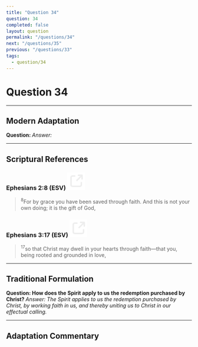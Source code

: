 ```yaml
---
title: "Question 34"
question: 34
completed: false
layout: question
permalink: "/questions/34"
next: "/questions/35"
previous: "/questions/33"
tags:
  - question/34
---
```

# Question 34
---
## Modern Adaptation
<strong>
    Question:
</strong>

<em>
    Answer:
</em>

---
## Scriptural References
### Ephesians 2:8 (ESV) <a href="https://biblegateway.com/passage/?search=Ephesians+2%3A8&version=ESV"><img src="/assets/svg/link.svg"/></a>
> <sup>8</sup>For by grace you have been saved through faith. And this is not your own doing; it is the gift of God,

### Ephesians 3:17 (ESV) <a href="https://biblegateway.com/passage/?search=Ephesians+3%3A17&version=ESV"><img src="/assets/svg/link.svg"/></a>
> <sup>17</sup>so that Christ may dwell in your hearts through faith—that you, being rooted and grounded in love,

---
## Traditional Formulation
<strong>
    Question: How does the Spirit apply to us the redemption purchased by Christ?
</strong>

<em>
    Answer: The Spirit applies to us the redemption purchased by Christ, by working faith in us, and thereby uniting us to Christ in our effectual calling.
</em>

---
## Adaptation Commentary
